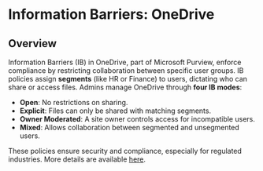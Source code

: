 # Information Barriers: OneDrive

## Overview

Information Barriers (IB) in OneDrive, part of Microsoft Purview, enforce compliance by restricting collaboration between specific user groups. IB policies assign **segments** (like HR or Finance) to users, dictating who can share or access files. Admins manage OneDrive through **four IB modes**:

* **Open**: No restrictions on sharing.
* **Explicit**: Files can only be shared with matching segments.
* **Owner Moderated**: A site owner controls access for incompatible users.
* **Mixed**: Allows collaboration between segmented and unsegmented users.

These policies ensure security and compliance, especially for regulated industries. More details are available [here](https://learn.microsoft.com/en-us/purview/information-barriers-onedrive).
